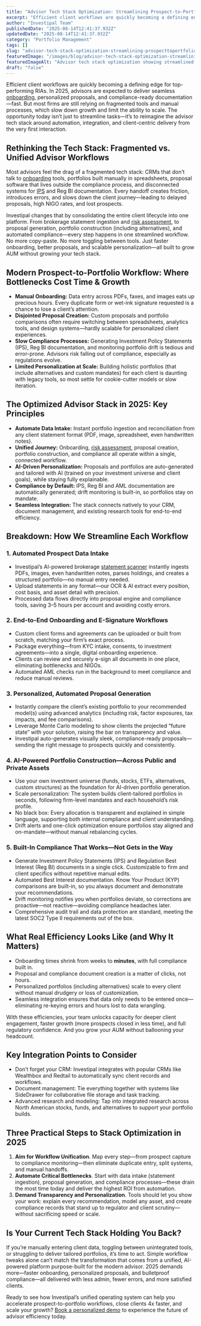 ```yaml
---
title: "Advisor Tech Stack Optimization: Streamlining Prospect-to-Portfolio Workflows for Maximum Efficiency in 2025"
excerpt: "Efficient client workflows are quickly becoming a defining edge for top-performing RIAs. In 2025, advisors are expected to deliver seamless onboarding , personalized proposals, and compliance-ready documentation-fast."
author: "Investipal Team"
publishedDate: "2025-08-14T12:41:37.932Z"
updatedDate: "2025-08-14T12:41:37.932Z"
category: "Portfolio Management"
tags: []
slug: "advisor-tech-stack-optimization-streamlining-prospecttoportfolio-workflows-for-maximum-efficiency-in-2025"
featuredImage: "/images/blog/advisor-tech-stack-optimization-streamlining-prospecttoportfolio-workflows-for-maximum-efficiency-in-2025__689dd9814b7a947e01f7d310_6888d199c760859f3d73239a_Personalization_2520at_2520Scale_2520The_2520Next_2520Frontier_2520in_2520Wealth_2520Management_2520_19_.png"
featuredImageAlt: "Advisor tech stack optimization showing streamlined prospect-to-portfolio workflows for maximum efficiency"
draft: "false"
---
```

<p id="">Efficient client workflows are quickly becoming a defining edge for top-performing RIAs. In 2025, advisors are expected to deliver seamless <a href="/blog/category/onboarding">onboarding</a>, personalized proposals, and compliance-ready documentation—fast. But most firms are still relying on fragmented tools and manual processes, which slow down growth and limit the ability to scale. The opportunity today isn’t just to streamline tasks—it’s to reimagine the advisor tech stack around automation, integration, and client-centric delivery from the very first interaction.</p><h2 id="">Rethinking the Tech Stack: Fragmented vs. Unified Advisor Workflows</h2><p id="">Most advisors feel the drag of a fragmented tech stack: CRMs that don’t talk to <a href="/blog/category/onboarding">onboarding</a> tools, portfolios built manually in spreadsheets, proposal software that lives outside the compliance process, and disconnected systems for <a href="/features/investment-policy-statements">IPS</a> and Reg BI documentation. Every handoff creates friction, introduces errors, and slows down the client journey—leading to delayed proposals, high NIGO rates, and lost prospects.</p><p id="">Investipal changes that by consolidating the entire client lifecycle into one platform. From brokerage statement ingestion and <a href="/features/risk-management">risk assessment</a>, to proposal generation, portfolio construction (including alternatives), and automated compliance—every step happens in one streamlined workflow. No more copy-paste. No more toggling between tools. Just faster onboarding, better proposals, and scalable personalization—all built to grow AUM without growing your tech stack.</p><h2 id="">Modern Prospect-to-Portfolio Workflow: Where Bottlenecks Cost Time &amp; Growth</h2><ul id=""><li id=""><strong id="">Manual Onboarding:</strong> Data entry across PDFs, faxes, and images eats up precious hours. Every duplicate form or wet-ink signature requested is a chance to lose a client’s attention.</li><li id=""><strong id="">Disjointed Proposal Creation:</strong> Custom proposals and portfolio comparisons often require switching between spreadsheets, analytics tools, and design systems—hardly scalable for personalized client experiences.</li><li id=""><strong id="">Slow Compliance Processes:</strong> Generating Investment Policy Statements (IPS), Reg BI documentation, and monitoring portfolio drift is tedious and error-prone. Advisors risk falling out of compliance, especially as regulations evolve.</li><li id=""><strong id="">Limited Personalization at Scale:</strong> Building holistic portfolios (that include alternatives and custom mandates) for each client is daunting with legacy tools, so most settle for cookie-cutter models or slow iteration.</li></ul><h2 id="">The Optimized Advisor Stack in 2025: Key Principles</h2><ul id=""><li id=""><strong id="">Automate Data Intake:</strong> Instant portfolio ingestion and reconciliation from any client statement format (PDF, image, spreadsheet, even handwritten notes).</li><li id=""><strong id="">Unified Journey:</strong> Onboarding, <a href="/features/risk-management">risk assessment</a>, proposal creation, portfolio construction, and compliance all operate within a single, connected workflow.</li><li id=""><strong id="">AI-Driven Personalization:</strong> Proposals and portfolios are auto-generated and tailored with AI (trained on your investment universe and client goals), while staying fully explainable.</li><li id=""><strong id="">Compliance by Default:</strong> IPS, Reg BI and AML documentation are automatically generated; drift monitoring is built-in, so portfolios stay on mandate.</li><li id=""><strong id="">Seamless Integration:</strong> The stack connects natively to your CRM, document management, and existing research tools for end-to-end efficiency.</li></ul><h2 id="">Breakdown: How We Streamline Each Workflow</h2><h3 id="">1. Automated Prospect Data Intake</h3><ul id=""><li id="">Investipal’s AI-powered brokerage <a href="/features/automated-statement-scanner">statement scanner</a> instantly ingests PDFs, images, even handwritten notes, parses holdings, and creates a structured portfolio—no manual entry needed.</li><li id="">Upload statements in any format—our OCR &amp; AI extract every position, cost basis, and asset detail with precision.</li><li id="">Processed data flows directly into proposal engine and compliance tools, saving 3–5 hours per account and avoiding costly errors.</li></ul><h3 id="">2. End-to-End Onboarding and E-Signature Workflows</h3><ul id=""><li id="">Custom client forms and agreements can be uploaded or built from scratch, matching your firm’s exact process.</li><li id="">Package everything—from KYC intake, consents, to investment agreements—into a single, digital onboarding experience.</li><li id="">Clients can review and securely e-sign all documents in one place, eliminating bottlenecks and NIGOs.</li><li id="">Automated AML checks run in the background to meet compliance and reduce manual reviews.</li></ul><h3 id="">3. Personalized, Automated Proposal Generation</h3><ul id=""><li id="">Instantly compare the client’s existing portfolio to your recommended model(s) using advanced analytics (including risk, factor exposures, tax impacts, and fee comparisons).</li><li id="">Leverage Monte Carlo modeling to show clients the projected “future state” with your solution, raising the bar on transparency and value.</li><li id="">Investipal auto-generates visually sleek, compliance-ready proposals—sending the right message to prospects quickly and consistently.</li></ul><h3 id="">4. AI-Powered Portfolio Construction—Across Public and Private Assets</h3><ul id=""><li id="">Use your own investment universe (funds, stocks, ETFs, alternatives, custom structures) as the foundation for AI-driven portfolio generation.</li><li id="">Scale personalization: The system builds client-tailored portfolios in seconds, following firm-level mandates and each household’s risk profile.</li><li id="">No black box: Every allocation is transparent and explained in simple language, supporting both internal compliance and client understanding.</li><li id="">Drift alerts and one-click optimization ensure portfolios stay aligned and on-mandate—without manual rebalancing cycles.</li></ul><h3 id="">5. Built-In Compliance That Works—Not Gets in the Way</h3><ul id=""><li id="">Generate Investment Policy Statements (IPS) and Regulation Best Interest (Reg BI) documents in a single click. Customizable to firm and client specifics without repetitive manual edits.</li><li id="">Automated Best Interest documentation. Know Your Product (KYP) comparisons are built-in, so you always document and demonstrate your recommendations.</li><li id="">Drift monitoring notifies you when portfolios deviate, so corrections are proactive—not reactive—avoiding compliance headaches later.</li><li id="">Comprehensive audit trail and data protection are standard, meeting the latest SOC2 Type II requirements out of the box.</li></ul><h2 id="">What Real Efficiency Looks Like (and Why It Matters)</h2><ul id=""><li id="">Onboarding times shrink from weeks to <strong id="">minutes</strong>, with full compliance built in.</li><li id="">Proposal and compliance document creation is a matter of clicks, not hours.</li><li id="">Personalized portfolios (including alternatives) scale to every client without manual drudgery or loss of customization.</li><li id="">Seamless integration ensures that data only needs to be entered once—eliminating re-keying errors and hours lost to data wrangling.</li></ul><p id="">With these efficiencies, your team unlocks capacity for deeper client engagement, faster growth (more prospects closed in less time), and full regulatory confidence. And you grow your AUM without ballooning your headcount.</p><h2 id="">Key Integration Points to Consider</h2><ul id=""><li id="">Don’t forget your CRM: Investipal integrates with popular CRMs like Wealthbox and Redtail to automatically sync client records and workflows.</li><li id="">Document management: Tie everything together with systems like SideDrawer for collaborative file storage and task tracking.</li><li id="">Advanced research and modeling: Tap into integrated research across North American stocks, funds, and alternatives to support your portfolio builds.</li></ul><h2 id="">Three Practical Steps to Stack Optimization in 2025</h2><ol id=""><li id=""><strong id="">Aim for Workflow Unification</strong>. Map every step—from prospect capture to compliance monitoring—then eliminate duplicate entry, split systems, and manual handoffs.</li><li id=""><strong id="">Automate Critical Bottlenecks</strong>. Start with data intake (statement ingestion), proposal generation, and compliance processes—these drain the most time today and deliver the highest ROI from automation.</li><li id=""><strong id="">Demand Transparency and Personalization</strong>. Tools should let you show your work: explain every recommendation, model any asset, and create compliance records that stand up to regulator and client scrutiny—without sacrificing speed or scale.</li></ol><h2 id="">Is Your Current Tech Stack Holding You Back?</h2><p id="">If you’re manually entering client data, toggling between unintegrated tools, or struggling to deliver tailored portfolios, it’s time to act. Simple workflow tweaks alone can’t match the transformation that comes from a unified, AI-powered platform purpose-built for the modern advisor. 2025 demands more—faster onboarding, personalized proposals, and bulletproof compliance—all delivered with less admin, fewer errors, and more satisfied clients.</p><p id="">Ready to see how Investipal’s unified operating system can help you accelerate prospect-to-portfolio workflows, close clients 4x faster, and scale your growth? <a href="/book-a-demo" target="_blank">Book a personalized demo</a> to experience the future of advisor efficiency today.</p>